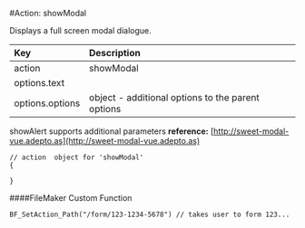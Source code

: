 #Action: showModal

Displays a full screen modal dialogue. 

| Key | Description |
| :--- | :--- |
| action | showModal |
| options.text |  |
| options.options | object - additional options to the parent options |

showAlert supports additional parameters
**reference:** [http://sweet-modal-vue.adepto.as](http://sweet-modal-vue.adepto.as)



```
// action  object for 'showModal'
{

}
```




####FileMaker Custom Function
```
BF_SetAction_Path("/form/123-1234-5678") // takes user to form 123...
```



